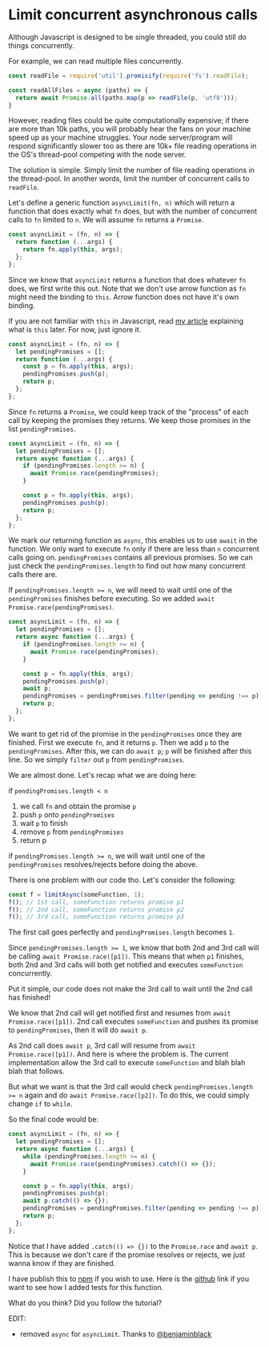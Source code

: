 # Limit concurrent asynchronous calls

Although Javascript is designed to be single threaded, you could still do things concurrently.

For example, we can read multiple files concurrently.

```js
const readFile = require('util').promisify(require('fs').readFile);

const readAllFiles = async (paths) => {
  return await Promise.all(paths.map(p => readFile(p, 'utf8')));
}
```

However, reading files could be quite computationally expensive; if there are more than 10k paths, you will probably hear the fans on your machine speed up as your machine struggles. Your node server/program will respond significantly slower too as there are 10k+ file reading operations in the OS's thread-pool competing with the node server. 

The solution is simple. Simply limit the number of file reading operations in the thread-pool. In another words, limit the number of concurrent calls to `readFile`.

Let's define a generic function `asyncLimit(fn, n)` which will return a function that does exactly what `fn` does, but with the number of concurrent calls to `fn` limited to `n`. We will assume `fn` returns a `Promise`.

```js
const asyncLimit = (fn, n) => {
  return function (...args) {
    return fn.apply(this, args);
  };
};
```

Since we know that `asyncLimit` returns a function that does whatever `fn` does, we first write this out. Note that we don't use arrow function as `fn` might need the binding to `this`. Arrow function does not have it's own binding.

If you are not familiar with `this` in Javascript, read [my article](https://dev.to/ycmjason/let-me-explain-to-you-what-is-this-javascript-44ja) explaining what is `this` later. For now, just ignore it.


```js
const asyncLimit = (fn, n) => {
  let pendingPromises = [];
  return function (...args) {
    const p = fn.apply(this, args);
    pendingPromises.push(p);
    return p;
  };
};
```

Since `fn` returns a `Promise`, we could keep track of the "process" of each call by keeping the promises they returns. We keep those promises in the list `pendingPromises`.

```js
const asyncLimit = (fn, n) => {
  let pendingPromises = [];
  return async function (...args) {
    if (pendingPromises.length >= n) {
      await Promise.race(pendingPromises);
    }

    const p = fn.apply(this, args);
    pendingPromises.push(p);
    return p;
  };
};
```

We mark our returning function as `async`, this enables us to use `await` in the function. We only want to execute `fn` only if there are less than `n` concurrent calls going on. `pendingPromises` contains all previous promises. So we can just check the `pendingPromises.length` to find out how many concurrent calls there are.

If `pendingPromises.length >= n`, we will need to wait until one of the `pendingPromises` finishes before executing. So we added `await Promise.race(pendingPromises)`. 


```js
const asyncLimit = (fn, n) => {
  let pendingPromises = [];
  return async function (...args) {
    if (pendingPromises.length >= n) {
      await Promise.race(pendingPromises);
    }

    const p = fn.apply(this, args);
    pendingPromises.push(p);
    await p;
    pendingPromises = pendingPromises.filter(pending => pending !== p);
    return p;
  };
};
```

We want to get rid of the promise in the `pendingPromises` once they are finished. First we execute `fn`, and it returns `p`. Then we add `p` to the `pendingPromises`. After this, we can do `await p`; `p` will be finished after this line. So we simply `filter` out `p` from `pendingPromises`.

We are almost done. Let's recap what we are doing here:

if `pendingPromises.length < n`
1. we call `fn` and obtain the promise `p`
2. push `p` onto `pendingPromises`
3. wait `p` to finish
4. remove `p` from `pendingPromises`
5. return p

if `pendingPromises.length >= n`, we will wait until one of the `pendingPromises` resolves/rejects before doing the above.

There is one problem with our code tho. Let's consider the following:

```js
const f = limitAsync(someFunction, 1);
f(); // 1st call, someFunction returns promise p1
f(); // 2nd call, someFunction returns promise p2
f(); // 3rd call, someFunction returns promise p3
```

The first call goes perfectly and `pendingPromises.length` becomes `1`.

Since `pendingPromises.length >= 1`, we know that both 2nd and 3rd call will be calling `await Promise.race([p1])`. This means that when `p1` finishes, both 2nd and 3rd calls will both get notified and executes `someFunction` concurrently.

Put it simple, our code does not make the 3rd call to wait until the 2nd call has finished!

We know that 2nd call will get notified first and resumes from `await Promise.race([p1])`. 2nd call executes `someFunction` and pushes its promise to `pendingPromises`, then it will do `await p`.

As 2nd call does `await p`, 3rd call will resume from `await Promise.race([p1])`. And here is where the problem is. The current implementation allow the 3rd call to execute `someFunction` and blah blah blah that follows. 

But what we want is that the 3rd call would check `pendingPromises.length >= n` again and do `await Promise.race([p2])`. To do this, we could simply change `if` to `while`.

So the final code would be:
```js
const asyncLimit = (fn, n) => {
  let pendingPromises = [];
  return async function (...args) {
    while (pendingPromises.length >= n) {
      await Promise.race(pendingPromises).catch(() => {});
    }

    const p = fn.apply(this, args);
    pendingPromises.push(p);
    await p.catch(() => {});
    pendingPromises = pendingPromises.filter(pending => pending !== p);
    return p;
  };
};
```

Notice that I have added `.catch(() => {})` to the `Promise.race` and `await p`. This is because we don't care if the promise resolves or rejects, we just wanna know if they are finished.

I have publish this to [npm](https://www.npmjs.com/package/@ycm.jason/async-limit) if you wish to use. Here is the [github](https://github.com/ycmjason/asyncLimit) link if you want to see how I added tests for this function.

What do you think? Did you follow the tutorial?

EDIT:
- removed `async` for `asyncLimit`. Thanks to [@benjaminblack](https://dev.to/benjaminblack)
